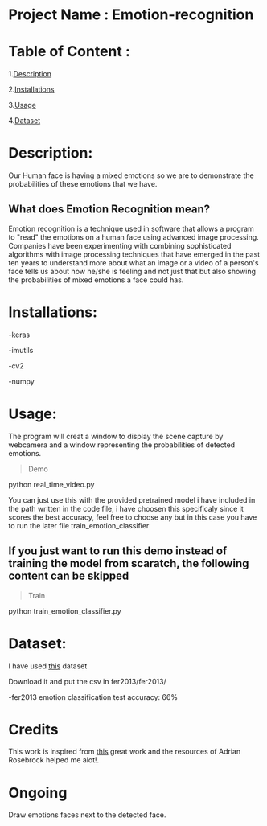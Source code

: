 # Project Name : Emotion-recognition
# Table of Content :
1.[Description](#p1)

2.[Installations](#p2)

3.[Usage](#p3)

4.[Dataset](#p4)

<a id="p1"></a> 
# Description:

Our Human face is having a mixed emotions so we are to demonstrate the probabilities of these emotions that we have.

## What does Emotion Recognition mean?

Emotion recognition is a technique used in software that allows a program to "read" the emotions on a human face using advanced image processing. Companies have been experimenting with combining sophisticated algorithms with image processing techniques that have emerged in the past ten years to understand more about what an image or a video of a person's face tells us about how he/she is feeling and not just that but also showing the probabilities of mixed emotions a face could has.

<a id="p2"></a> 
# Installations:
-keras

-imutils

-cv2

-numpy

<a id="p3"></a> 
# Usage:

The program will creat a window to display the scene capture by webcamera and a window representing the probabilities of detected emotions.

> Demo

python real_time_video.py

You can just use this with the provided pretrained model i have included in the path written in the code file, i have choosen this specificaly since it scores the best accuracy, feel free to choose any but in this case you have to run the later file train_emotion_classifier
## If you just want to run this demo instead of training the model from scaratch, the following content can be skipped
> Train

python train_emotion_classifier.py


<a id="p4"></a> 
# Dataset:

I have used [this](https://www.kaggle.com/c/3364/download-all) dataset

Download it and put the csv in fer2013/fer2013/

-fer2013 emotion classification test accuracy: 66%


# Credits
This work is inspired from [this](https://github.com/oarriaga/face_classification) great work and the resources of Adrian Rosebrock helped me alot!.

# Ongoing 
Draw emotions faces next to the detected face.


